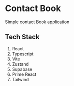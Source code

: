 # Contact Book

Simple contact Book application

## Tech Stack
1) React
2) Typescript
3) Vite
4) Zustand
5) Supabase
6) Prime React
7) Tailwind
